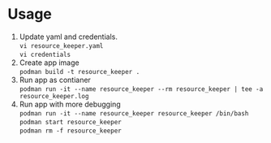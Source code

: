 # Usage

1. Update yaml and credentials.  
   `vi resource_keeper.yaml`  
   `vi credentials`  
2. Create app image  
   `podman build -t resource_keeper .`  
3. Run app as contianer  
   `podman run -it --name resource_keeper --rm resource_keeper | tee -a resource_keeper.log`  
4. Run app with more debugging  
   `podman run -it --name resource_keeper resource_keeper /bin/bash`  
   `podman start resource_keeper`  
   `podman rm -f resource_keeper` 
